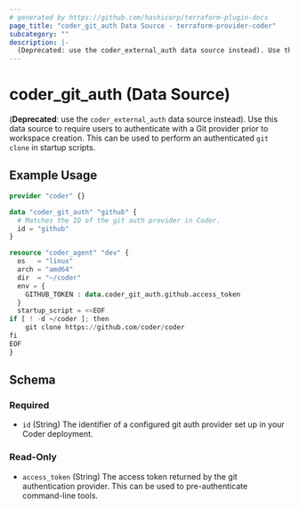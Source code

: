 ```yaml
---
# generated by https://github.com/hashicorp/terraform-plugin-docs
page_title: "coder_git_auth Data Source - terraform-provider-coder"
subcategory: ""
description: |-
  (Deprecated: use the coder_external_auth data source instead). Use this data source to require users to authenticate with a Git provider prior to workspace creation. This can be used to perform an authenticated git clone in startup scripts.
---
```


# coder_git_auth (Data Source)

(**Deprecated**: use the `coder_external_auth` data source instead). Use this data source to require users to authenticate with a Git provider prior to workspace creation. This can be used to perform an authenticated `git clone` in startup scripts.

## Example Usage

```terraform
provider "coder" {}

data "coder_git_auth" "github" {
  # Matches the ID of the git auth provider in Coder.
  id = "github"
}

resource "coder_agent" "dev" {
  os   = "linux"
  arch = "amd64"
  dir  = "~/coder"
  env = {
    GITHUB_TOKEN : data.coder_git_auth.github.access_token
  }
  startup_script = <<EOF
if [ ! -d ~/coder ]; then
    git clone https://github.com/coder/coder
fi
EOF
}
```

<!-- schema generated by tfplugindocs -->
## Schema

### Required

- `id` (String) The identifier of a configured git auth provider set up in your Coder deployment.

### Read-Only

- `access_token` (String) The access token returned by the git authentication provider. This can be used to pre-authenticate command-line tools.
